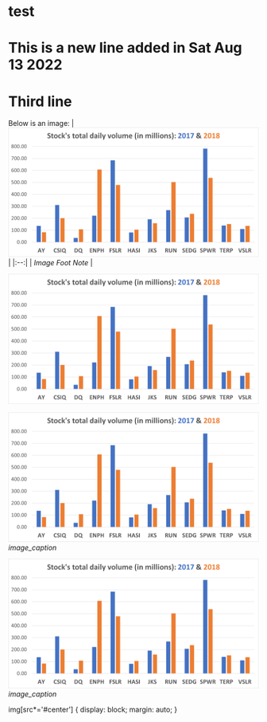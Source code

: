 # test
# This is a new line added in Sat Aug 13 2022
# Third line


Below is an image:
| ![image1](Graph_TotalDailyVolume.png) | 
|:--:| 
| *Image Foot Note* |

![image2{caption=Example caption.}](./Graph_TotalDailyVolume.png)

![image3](Graph_TotalDailyVolume.png)
*image_caption*

![image4](Graph_TotalDailyVolume.png#center)
*image_caption*

img[src*='#center'] { 
    display: block;
    margin: auto;
}
